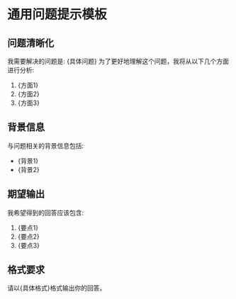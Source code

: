 <!--
# 通用问题提示模板使用说明

## 适用场景
本模板适用于需要清晰定义和分析问题的场景，帮助你系统地组织问题、背景信息和期望输出，提高与AI交流的效率和准确性。

## 使用方法
1. 替换{具体问题}为你需要解决的实际问题
2. 填写{方面1-3}，从不同角度分析问题
3. 提供{背景1-2}，帮助AI更好地理解上下文
4. 明确{要点1-3}，指出你希望回答中包含的关键信息
5. 指定{具体格式}，如列表、段落、表格等
-->
# 通用问题提示模板

## 问题清晰化
我需要解决的问题是: {具体问题}
为了更好地理解这个问题，我将从以下几个方面进行分析:
1. {方面1}
2. {方面2}
3. {方面3}

## 背景信息
与问题相关的背景信息包括:
- {背景1}
- {背景2}

## 期望输出
我希望得到的回答应该包含:
1. {要点1}
2. {要点2}
3. {要点3}

## 格式要求
请以{具体格式}格式输出你的回答。